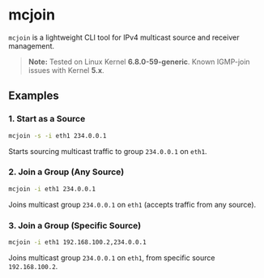 # mcjoin

`mcjoin` is a lightweight CLI tool for IPv4 multicast source and receiver management.

> **Note:** Tested on Linux Kernel **6.8.0-59-generic**. Known IGMP-join issues with Kernel **5.x**.


## Examples

### 1. Start as a Source

```bash
mcjoin -s -i eth1 234.0.0.1
```

Starts sourcing multicast traffic to group `234.0.0.1` on `eth1`.

### 2. Join a Group (Any Source)

```bash
mcjoin -i eth1 234.0.0.1
```

Joins multicast group `234.0.0.1` on `eth1` (accepts traffic from any source).

### 3. Join a Group (Specific Source)

```bash
mcjoin -i eth1 192.168.100.2,234.0.0.1
```

Joins multicast group `234.0.0.1` on `eth1`, from specific source `192.168.100.2`.
